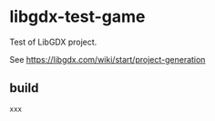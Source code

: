 # libgdx-test-game

Test of LibGDX project.

See https://libgdx.com/wiki/start/project-generation


## build

    xxx
